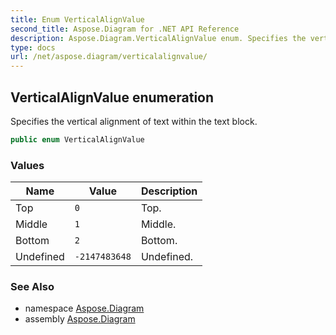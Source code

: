 ```yaml
---
title: Enum VerticalAlignValue
second_title: Aspose.Diagram for .NET API Reference
description: Aspose.Diagram.VerticalAlignValue enum. Specifies the vertical alignment of text within the text block
type: docs
url: /net/aspose.diagram/verticalalignvalue/
---
```

## VerticalAlignValue enumeration

Specifies the vertical alignment of text within the text block.

```csharp
public enum VerticalAlignValue
```

### Values

| Name | Value | Description |
| --- | --- | --- |
| Top | `0` | Top. |
| Middle | `1` | Middle. |
| Bottom | `2` | Bottom. |
| Undefined | `-2147483648` | Undefined. |

### See Also

* namespace [Aspose.Diagram](../../aspose.diagram/)
* assembly [Aspose.Diagram](../../)


